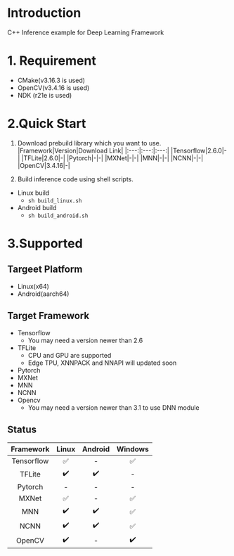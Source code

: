# Introduction
C++ Inference example for Deep Learning Framework

# 1. Requirement
- CMake(v3.16.3 is used)
- OpenCV(v3.4.16 is used)
- NDK (r21e is used)


# 2.Quick Start
1. Download prebuild library which you want to use.
|Framework|Version|Download Link|
|:---:|:---:|:---:|
|Tensorflow|2.6.0|-|
|TFLite|2.6.0|-|
|Pytorch|-|-|
|MXNet|-|-|
|MNN|-|-|
|NCNN|-|-|
|OpenCV|3.4.16|-|

 
2. Build inference code using shell scripts.
  - Linux build
	- `sh build_linux.sh`
  - Android build
	- `sh build_android.sh`

# 3.Supported

## Targeet Platform
 - Linux(x64)
 - Android(aarch64)

## Target Framework
 - Tensorflow
 	- You may need a version newer than 2.6
 - TFLite
	- CPU and GPU are supported
	- Edge TPU, XNNPACK and NNAPI will updated soon
 - Pytorch
 - MXNet
 - MNN
 - NCNN
 - Opencv
 	- You may need a version newer than 3.1 to use DNN module

## Status
|Framework|Linux|Android|Windows|
|:---:|:---:|:---:|:---:|
|Tensorflow|:white_check_mark:|-|:white_check_mark:|
|TFLite|:heavy_check_mark:|:heavy_check_mark:|-|
|Pytorch|-|-|-|
|MXNet|:white_check_mark:|-|:white_check_mark:|
|MNN|:heavy_check_mark:|:heavy_check_mark:|:white_check_mark:|
|NCNN|:heavy_check_mark:|:heavy_check_mark:|:white_check_mark:|
|OpenCV|:heavy_check_mark:|-|:heavy_check_mark:|


